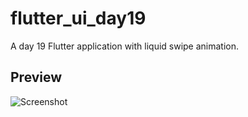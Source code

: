 # flutter_ui_day19

A day 19 Flutter application with liquid swipe animation.

## Preview

![Screenshot](https://raw.githubusercontent.com/sagarshende23/flutter_liquid_swipe/master/liquid%20swipe%20flutter.gif)
